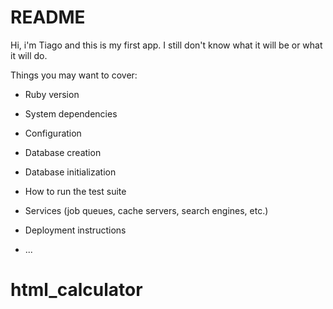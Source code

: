 # README

Hi, i'm Tiago and this is my first app. I still don't know what it will be or what it will do. 

Things you may want to cover:

* Ruby version

* System dependencies

* Configuration

* Database creation

* Database initialization

* How to run the test suite

* Services (job queues, cache servers, search engines, etc.)

* Deployment instructions

* ...
# html_calculator
